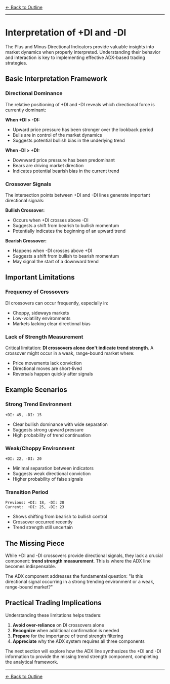 [← Back to Outline](../outline.md)

---

# Interpretation of +DI and -DI

The Plus and Minus Directional Indicators provide valuable insights into market dynamics when properly interpreted. Understanding their behavior and interaction is key to implementing effective ADX-based trading strategies.

## Basic Interpretation Framework

### Directional Dominance

The relative positioning of +DI and -DI reveals which directional force is currently dominant:

**When +DI > -DI:**
- Upward price pressure has been stronger over the lookback period
- Bulls are in control of the market dynamics
- Suggests potential bullish bias in the underlying trend

**When -DI > +DI:**
- Downward price pressure has been predominant
- Bears are driving market direction
- Indicates potential bearish bias in the current trend

### Crossover Signals

The intersection points between +DI and -DI lines generate important directional signals:

**Bullish Crossover:**
- Occurs when +DI crosses above -DI
- Suggests a shift from bearish to bullish momentum
- Potentially indicates the beginning of an upward trend

**Bearish Crossover:**
- Happens when -DI crosses above +DI  
- Suggests a shift from bullish to bearish momentum
- May signal the start of a downward trend

## Important Limitations

### Frequency of Crossovers

DI crossovers can occur frequently, especially in:
- Choppy, sideways markets
- Low-volatility environments
- Markets lacking clear directional bias

### Lack of Strength Measurement

Critical limitation: **DI crossovers alone don't indicate trend strength**. A crossover might occur in a weak, range-bound market where:
- Price movements lack conviction
- Directional moves are short-lived
- Reversals happen quickly after signals

## Example Scenarios

### Strong Trend Environment
```
+DI: 45, -DI: 15
```
- Clear bullish dominance with wide separation
- Suggests strong upward pressure
- High probability of trend continuation

### Weak/Choppy Environment  
```
+DI: 22, -DI: 20
```
- Minimal separation between indicators
- Suggests weak directional conviction
- Higher probability of false signals

### Transition Period
```
Previous: +DI: 18, -DI: 28
Current:  +DI: 25, -DI: 23
```
- Shows shifting from bearish to bullish control
- Crossover occurred recently
- Trend strength still uncertain

## The Missing Piece

While +DI and -DI crossovers provide directional signals, they lack a crucial component: **trend strength measurement**. This is where the ADX line becomes indispensable.

The ADX component addresses the fundamental question: "Is this directional signal occurring in a strong trending environment or a weak, range-bound market?"

## Practical Trading Implications

Understanding these limitations helps traders:

1. **Avoid over-reliance** on DI crossovers alone
2. **Recognize** when additional confirmation is needed
3. **Prepare** for the importance of trend strength filtering
4. **Appreciate** why the ADX system requires all three components

The next section will explore how the ADX line synthesizes the +DI and -DI information to provide the missing trend strength component, completing the analytical framework.



---

[← Back to Outline](../outline.md)